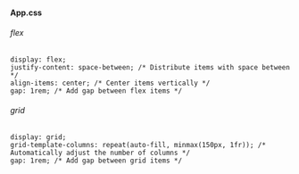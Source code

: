#### App.css
###### flex
    display: flex;
    justify-content: space-between; /* Distribute items with space between */
    align-items: center; /* Center items vertically */
    gap: 1rem; /* Add gap between flex items */

###### grid
    display: grid;
    grid-template-columns: repeat(auto-fill, minmax(150px, 1fr)); /* Automatically adjust the number of columns */
    gap: 1rem; /* Add gap between grid items */
